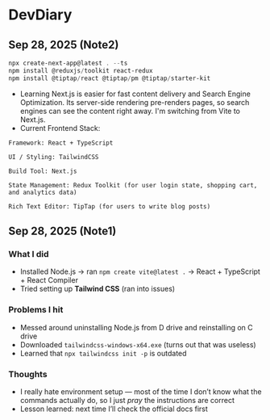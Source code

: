 # DevDiary

## Sep 28, 2025 (Note2)

```PowerShell
npx create-next-app@latest . --ts
npm install @reduxjs/toolkit react-redux
npm install @tiptap/react @tiptap/pm @tiptap/starter-kit
```

- Learning Next.js is easier for fast content delivery and Search Engine Optimization. Its server-side rendering pre-renders pages, so search engines can see the content right away. I'm switching from Vite to Next.js.
- Current Frontend Stack:

```Tech Stack
Framework: React + TypeScript

UI / Styling: TailwindCSS

Build Tool: Next.js

State Management: Redux Toolkit (for user login state, shopping cart, and analytics data)

Rich Text Editor: TipTap (for users to write blog posts)
```

## Sep 28, 2025 (Note1)

### What I did

- Installed Node.js → ran `npm create vite@latest .` → React + TypeScript + React Compiler
- Tried setting up **Tailwind CSS** (ran into issues)

### Problems I hit

- Messed around uninstalling Node.js from D drive and reinstalling on C drive
- Downloaded `tailwindcss-windows-x64.exe` (turns out that was useless)
- Learned that `npx tailwindcss init -p` is outdated

### Thoughts

- I really hate environment setup — most of the time I don’t know what the commands actually do, so I just *pray* the instructions are correct
- Lesson learned: next time I’ll check the official docs first
